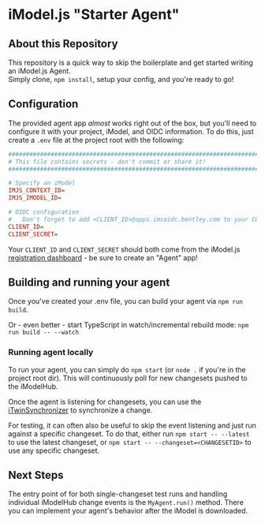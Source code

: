 # iModel.js "Starter Agent"

## About this Repository

This repository is a quick way to skip the boilerplate and get started writing an iModel.js Agent.  
Simply clone, `npm install`, setup your config, and you're ready to go!

## Configuration

The provided agent app _almost_ works right out of the box, but you'll need to configure it with your project, iModel, and OIDC information.
To do this, just create a `.env` file at the project root with the following:

```ini
###############################################################################
# This file contains secrets - don't commit or share it!
###############################################################################

# Specify an iModel
IMJS_CONTEXT_ID=
IMJS_IMODEL_ID=

# OIDC configuration
#   Don't forget to add <CLIENT_ID>@apps.imsoidc.bentley.com to your CONNECT project too!
CLIENT_ID=
CLIENT_SECRET=
```

Your `CLIENT_ID` and `CLIENT_SECRET` should both come from the iModel.js [registration dashboard](https://www.imodeljs.org/getting-started/registration-dashboard/) - be sure to create an "Agent" app!

## Building and running your agent

Once you've created your .env file, you can build your agent via `npm run build`.

Or - even better - start TypeScript in watch/incremental rebuild mode: `npm run build -- --watch`

### Running agent locally

To run your agent, you can simply do `npm start` (or `node .` if you're in the project root dir).  This will continuously poll for new changesets pushed to the iModelHub.

Once the agent is listening for changesets, you can use the [iTwinSynchronizer](https://www.bentley.com/en/products/product-line/digital-twins/itwin-synchronizer) to synchronize a change.

For testing, it can often also be useful to skip the event listening and just run against a specific changeset.  To do that, either run `npm start -- --latest` to use the latest changeset, or `npm start -- --changeset=<CHANGESETID>` to use any specific changeset.

## Next Steps

The entry point of for both single-changeset test runs and handling individual iModelHub change events is the `MyAgent.run()` method. There you can implement your agent's behavior after the iModel is downloaded.
